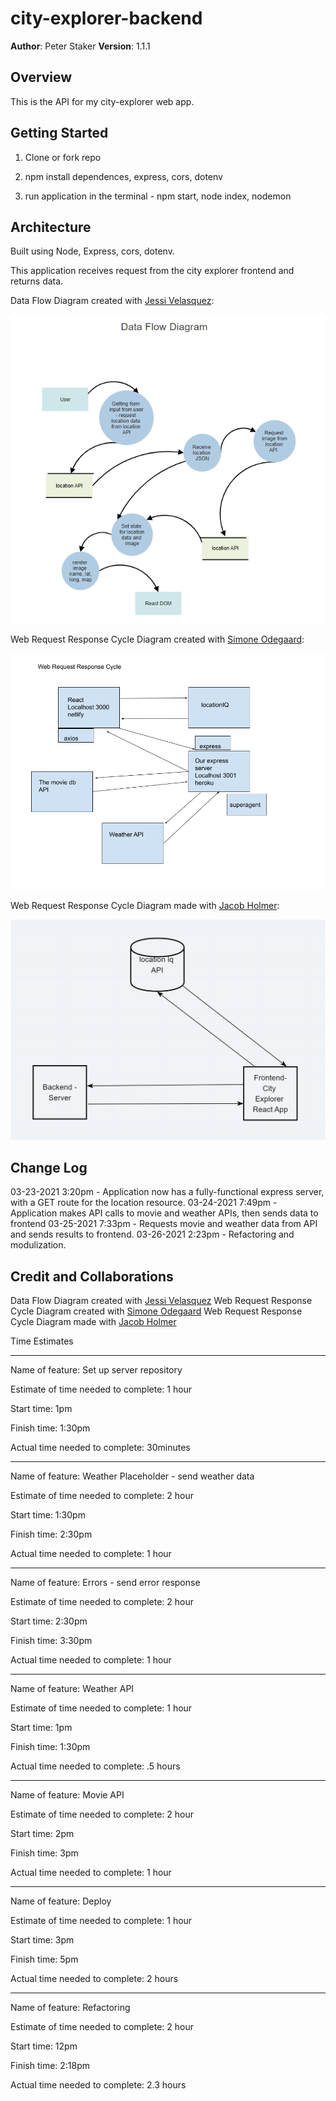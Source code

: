 # city-explorer-backend

**Author**: Peter Staker
**Version**: 1.1.1

## Overview

This is the API for my city-explorer web app.

## Getting Started

1. Clone or fork repo

1. npm install dependences, express, cors, dotenv

1. run application in the terminal - npm start, node index, nodemon

## Architecture

Built using Node, Express, cors, dotenv.

This application receives request from the city explorer frontend and returns data.

Data Flow Diagram created with [Jessi Velasquez](https://github.com/JessiVelazquez):

![DFD](./assets/dataflow.png)

Web Request Response Cycle Diagram created with [Simone Odegaard](https://github.com/SimoneOdegard):

![WRRC](./assets/WRRC.png)

Web Request Response Cycle Diagram made with [Jacob Holmer](https://github.com/Pratibhaprogrammer):

![WRRC](./assets/requestResponseCycle.png)

## Change Log

03-23-2021 3:20pm - Application now has a fully-functional express server, with a GET route for the location resource.
03-24-2021 7:49pm - Application makes API calls to movie and weather APIs, then sends data to frontend
03-25-2021 7:33pm - Requests movie and weather data from API and sends results to frontend.
03-26-2021 2:23pm - Refactoring and modulization.

## Credit and Collaborations

Data Flow Diagram created with [Jessi Velasquez](https://github.com/JessiVelazquez)
Web Request Response Cycle Diagram created with [Simone Odegaard](https://github.com/SimoneOdegard)
Web Request Response Cycle Diagram made with [Jacob Holmer](https://github.com/Pratibhaprogrammer)

Time Estimates

***
Name of feature: Set up server repository

Estimate of time needed to complete: 1 hour

Start time: 1pm

Finish time: 1:30pm

Actual time needed to complete: 30minutes

***
Name of feature: Weather Placeholder - send weather data

Estimate of time needed to complete: 2 hour

Start time: 1:30pm

Finish time: 2:30pm

Actual time needed to complete: 1 hour

***

Name of feature:  Errors - send error response

Estimate of time needed to complete: 2 hour

Start time: 2:30pm

Finish time: 3:30pm

Actual time needed to complete: 1 hour

***

Name of feature: Weather API

Estimate of time needed to complete: 1 hour

Start time: 1pm

Finish time: 1:30pm

Actual time needed to complete: .5 hours

***

Name of feature: Movie API

Estimate of time needed to complete: 2 hour

Start time: 2pm

Finish time: 3pm

Actual time needed to complete: 1 hour

***

Name of feature: Deploy

Estimate of time needed to complete: 1 hour

Start time: 3pm

Finish time: 5pm

Actual time needed to complete: 2 hours

***

Name of feature: Refactoring

Estimate of time needed to complete: 2 hour

Start time: 12pm

Finish time: 2:18pm

Actual time needed to complete: 2.3 hours
